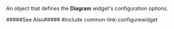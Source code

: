 <!--shortDescription-->
An object that defines the **Diagram** widget's configuration options.
<!--/shortDescription-->

<!--fullDescription-->
#####See Also#####
#include common-link-configurewidget
<!--/fullDescription-->
